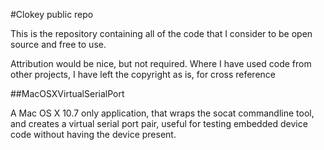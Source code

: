 #Clokey public repo

This is the repository containing all of the code that I consider to be open source and free to use.

Attribution would be nice, but not required. Where I have used code from other projects, I have left the copyright as is, for cross reference

##MacOSXVirtualSerialPort

A Mac OS X 10.7 only application, that wraps the socat commandline tool, and creates a virtual serial port pair, useful for testing embedded device code without having the device present.

